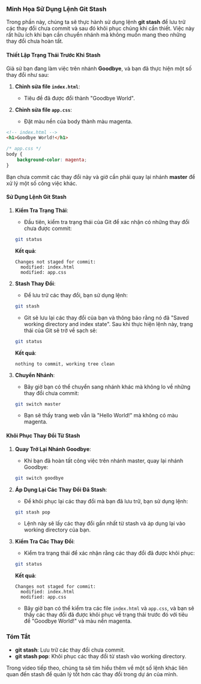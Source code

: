 ### Minh Họa Sử Dụng Lệnh Git Stash

Trong phần này, chúng ta sẽ thực hành sử dụng lệnh **git stash** để lưu trữ các thay đổi chưa commit và sau đó khôi phục chúng khi cần thiết. Việc này rất hữu ích khi bạn cần chuyển nhánh mà không muốn mang theo những thay đổi chưa hoàn tất.

#### Thiết Lập Trạng Thái Trước Khi Stash

Giả sử bạn đang làm việc trên nhánh **Goodbye**, và bạn đã thực hiện một số thay đổi như sau:

1. **Chỉnh sửa file `index.html`**:
   - Tiêu đề đã được đổi thành "Goodbye World".
   
2. **Chỉnh sửa file `app.css`**:
   - Đặt màu nền của body thành màu magenta.

```html
<!-- index.html -->
<h1>Goodbye World!</h1>
```

```css
/* app.css */
body {
    background-color: magenta;
}
```

Bạn chưa commit các thay đổi này và giờ cần phải quay lại nhánh **master** để xử lý một số công việc khác.

#### Sử Dụng Lệnh Git Stash

1. **Kiểm Tra Trạng Thái**:
   - Đầu tiên, kiểm tra trạng thái của Git để xác nhận có những thay đổi chưa được commit:

   ```bash
   git status
   ```

   **Kết quả**:
   ```
   Changes not staged for commit:
     modified: index.html
     modified: app.css
   ```

2. **Stash Thay Đổi**:
   - Để lưu trữ các thay đổi, bạn sử dụng lệnh:

   ```bash
   git stash
   ```

   - Git sẽ lưu lại các thay đổi của bạn và thông báo rằng nó đã "Saved working directory and index state". Sau khi thực hiện lệnh này, trạng thái của Git sẽ trở về sạch sẽ:

   ```bash
   git status
   ```

   **Kết quả**:
   ```
   nothing to commit, working tree clean
   ```

3. **Chuyển Nhánh**:
   - Bây giờ bạn có thể chuyển sang nhánh khác mà không lo về những thay đổi chưa commit:

   ```bash
   git switch master
   ```

   - Bạn sẽ thấy trang web vẫn là "Hello World!" mà không có màu magenta.

#### Khôi Phục Thay Đổi Từ Stash

1. **Quay Trở Lại Nhánh Goodbye**:
   - Khi bạn đã hoàn tất công việc trên nhánh master, quay lại nhánh Goodbye:

   ```bash
   git switch goodbye
   ```

2. **Áp Dụng Lại Các Thay Đổi Đã Stash**:
   - Để khôi phục lại các thay đổi mà bạn đã lưu trữ, bạn sử dụng lệnh:

   ```bash
   git stash pop
   ```

   - Lệnh này sẽ lấy các thay đổi gần nhất từ stash và áp dụng lại vào working directory của bạn.

3. **Kiểm Tra Các Thay Đổi**:
   - Kiểm tra trạng thái để xác nhận rằng các thay đổi đã được khôi phục:

   ```bash
   git status
   ```

   **Kết quả**:
   ```
   Changes not staged for commit:
     modified: index.html
     modified: app.css
   ```

   - Bây giờ bạn có thể kiểm tra các file `index.html` và `app.css`, và bạn sẽ thấy các thay đổi đã được khôi phục về trạng thái trước đó với tiêu đề "Goodbye World!" và màu nền magenta.

### Tóm Tắt

- **git stash**: Lưu trữ các thay đổi chưa commit.
- **git stash pop**: Khôi phục các thay đổi từ stash vào working directory.

Trong video tiếp theo, chúng ta sẽ tìm hiểu thêm về một số lệnh khác liên quan đến stash để quản lý tốt hơn các thay đổi trong dự án của mình.
